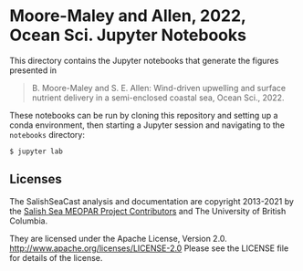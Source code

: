# Moore-Maley and Allen, 2022, Ocean Sci. Jupyter Notebooks

This directory contains the Jupyter notebooks that generate the figures presented in

>B. Moore-Maley and S. E. Allen: Wind-driven upwelling and surface nutrient delivery in a semi-enclosed coastal sea, Ocean Sci., 2022.

These notebooks can be run by cloning this repository and setting up a conda environment, then starting a Jupyter session and navigating to the `notebooks` directory:

```
$ jupyter lab
```

## Licenses

The SalishSeaCast analysis and documentation are copyright 2013-2021 by the [Salish Sea MEOPAR Project Contributors](https://github.com/SalishSeaCast/docs/blob/master/CONTRIBUTORS.rst) and The University of British Columbia.

They are licensed under the Apache License, Version 2.0.
http://www.apache.org/licenses/LICENSE-2.0
Please see the LICENSE file for details of the license.